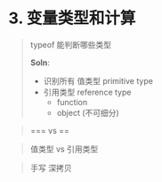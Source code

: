 # 3. 变量类型和计算



> typeof 能判断哪些类型
>
> **Soln**:
>
> * 识别所有 值类型 primitive type  
> * 引用类型 reference type
>   * function
>   * object \(不可细分\)

> === vs ==

> 值类型 vs 引用类型

> 手写 深拷贝



